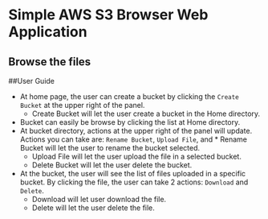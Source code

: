 # Simple AWS S3 Browser Web Application
Browse the files
---
##User Guide
* At home page, the user can create a bucket by clicking the `Create Bucket` at the upper right of the panel.
  * Create Bucket will let the user create a bucket in the Home directory.
* Bucket can easily be browse by clicking the list at Home directory.
* At bucket directory, actions at the upper right of the panel will update. Actions you can take are: `Rename Bucket`, `Upload File`, and   * Rename Bucket will let the user to rename the bucket selected.
  * Upload File will let the user upload the file in a selected bucket.
  * Delete Bucket will let the user delete the bucket.
* At the bucket, the user will see the list of files uploaded in a specific bucket. By clicking the file, the user can take 2 actions: `Download` and `Delete`.
  * Download will let user download the file.
  * Delete will let the user delete the file.
  
